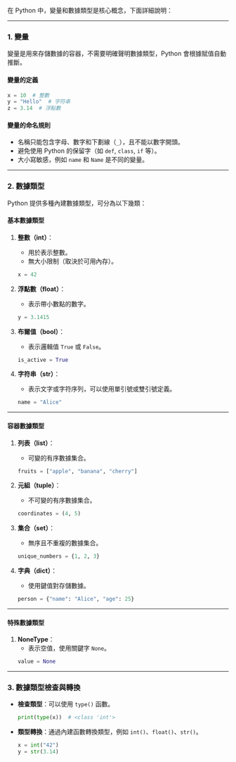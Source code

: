 在 Python 中，變量和數據類型是核心概念，下面詳細說明：

---

### **1. 變量**
變量是用來存儲數據的容器，不需要明確聲明數據類型，Python 會根據賦值自動推斷。

#### **變量的定義**
```python
x = 10  # 整數
y = "Hello"  # 字符串
z = 3.14  # 浮點數
```

#### **變量的命名規則**
- 名稱只能包含字母、數字和下劃線（`_`），且不能以數字開頭。
- 避免使用 Python 的保留字（如 `def`, `class`, `if` 等）。
- 大小寫敏感，例如 `name` 和 `Name` 是不同的變量。

---

### **2. 數據類型**
Python 提供多種內建數據類型，可分為以下幾類：

#### **基本數據類型**
1. **整數（int）**：
   - 用於表示整數。
   - 無大小限制（取決於可用內存）。
   ```python
   x = 42
   ```

2. **浮點數（float）**：
   - 表示帶小數點的數字。
   ```python
   y = 3.1415
   ```

3. **布爾值（bool）**：
   - 表示邏輯值 `True` 或 `False`。
   ```python
   is_active = True
   ```

4. **字符串（str）**：
   - 表示文字或字符序列，可以使用單引號或雙引號定義。
   ```python
   name = "Alice"
   ```

---

#### **容器數據類型**
1. **列表（list）**：
   - 可變的有序數據集合。
   ```python
   fruits = ["apple", "banana", "cherry"]
   ```

2. **元組（tuple）**：
   - 不可變的有序數據集合。
   ```python
   coordinates = (4, 5)
   ```

3. **集合（set）**：
   - 無序且不重複的數據集合。
   ```python
   unique_numbers = {1, 2, 3}
   ```

4. **字典（dict）**：
   - 使用鍵值對存儲數據。
   ```python
   person = {"name": "Alice", "age": 25}
   ```

---

#### **特殊數據類型**
1. **NoneType**：
   - 表示空值，使用關鍵字 `None`。
   ```python
   value = None
   ```

---

### **3. 數據類型檢查與轉換**
- **檢查類型**：可以使用 `type()` 函數。
  ```python
  print(type(x))  # <class 'int'>
  ```

- **類型轉換**：通過內建函數轉換類型，例如 `int()`、`float()`、`str()`。
  ```python
  x = int("42")
  y = str(3.14)
  ```

